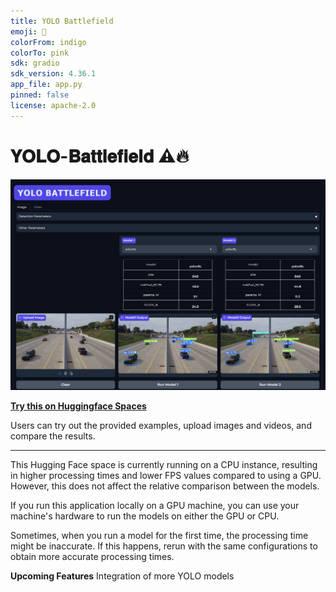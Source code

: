 ```yaml
---
title: YOLO Battlefield
emoji: 🏃
colorFrom: indigo
colorTo: pink
sdk: gradio
sdk_version: 4.36.1
app_file: app.py
pinned: false
license: apache-2.0
---
```


# 𝐘𝐎𝐋𝐎-𝐁𝐚𝐭𝐭𝐥𝐞𝐟𝐢𝐞𝐥𝐝 ⚠️🔥

![YOLO-Battlefield Huggingface app](resources/yolo_battlefied3_edit.png)

[**Try this on Huggingface Spaces**](https://huggingface.co/spaces/Pamudu/YOLO-Battlefield)

Users can try out the provided examples, upload images and videos, and compare the results.

---

This Hugging Face space is currently running on a CPU instance, resulting in higher processing times and lower FPS values compared to using a GPU. However, this does not affect the relative comparison between the models.

If you run this application locally on a GPU machine, you can use your machine's hardware to run the models on either the GPU or CPU.

Sometimes, when you run a model for the first time, the processing time might be inaccurate. If this happens, rerun with the same configurations to obtain more accurate processing times.

**Upcoming Features**
Integration of more YOLO models